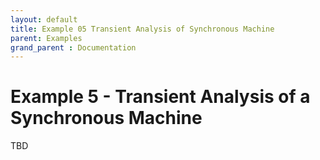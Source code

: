 ```yaml
---
layout: default
title: Example 05 Transient Analysis of Synchronous Machine
parent: Examples
grand_parent : Documentation
---
```


# Example 5 \- Transient Analysis of a Synchronous Machine

TBD

